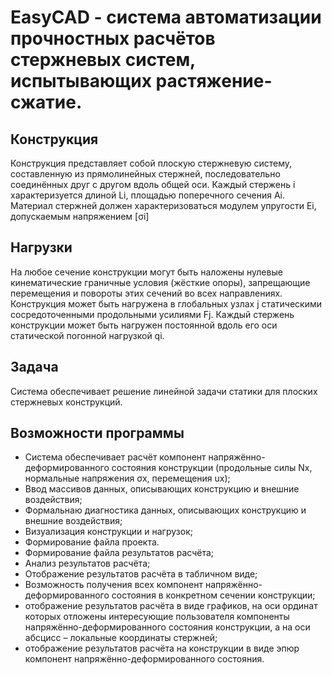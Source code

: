 # EasyCAD - система автоматизации прочностных расчётов стержневых систем, испытывающих растяжение-сжатие.

## Конструкция
Конструкция представляет собой плоскую стержневую систему, составленную из прямолинейных стержней, последовательно соединённых друг с другом вдоль общей оси.
Каждый стержень i характеризуется длиной Li, площадью поперечного сечения Ai. 
Материал стержней должен характеризоваться модулем упругости Ei, допускаемым напряжением [σi]
## Нагрузки
На любое сечение конструкции могут быть наложены нулевые кинематические граничные условия (жёсткие опоры), запрещающие перемещения и повороты этих сечений во всех направлениях.
Конструкция может быть нагружена в глобальных узлах j статическими сосредоточенными продольными усилиями Fj.
Каждый стержень конструкции может быть нагружен постоянной вдоль его оси статической погонной нагрузкой qi.
## Задача
Система обеспечивает решение линейной задачи статики для плоских стержневых конструкций.
## Возможности программы
+ Система обеспечивает расчёт компонент напряжённо-деформированного состояния конструкции (продольные силы Nx, нормальные напряжения σx, перемещения ux);
+ Ввод массивов данных, описывающих конструкцию и внешние воздействия;
+ Формальнаю диагностика данных, описывающих конструкцию и внешние воздействия;
+ Визуализация конструкции и нагрузок;
+ Формирование файла проекта.
+ Формирование файла результатов расчёта;
+ Анализ результатов расчёта;
+ Отображение результатов расчёта в табличном виде;
+ Возможность получения всех компонент напряжённо-деформированного состояния в конкретном сечении конструкции;
+ отображение результатов расчёта в виде графиков, на оси ординат которых отложены интересующие пользователя компоненты напряжённо-деформированного состояния конструкции, а на оси абсцисс – локальные координаты стержней;
+ отображение результатов расчёта на конструкции в виде эпюр компонент напряжённо-деформированного состояния.
